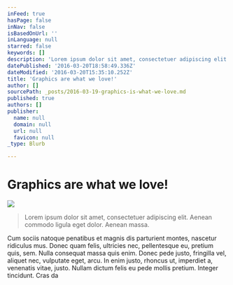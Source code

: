```yaml
---
inFeed: true
hasPage: false
inNav: false
isBasedOnUrl: ''
inLanguage: null
starred: false
keywords: []
description: 'Lorem ipsum dolor sit amet, consectetuer adipiscing elit. Aenean commodo ligula eget dolor. Aenean massa. Cum sociis natoque penatibus et magnis dis parturient montes, nascetur ridiculus mus. Donec quam felis, ultricies nec, pellentesque eu, pretium quis, sem. Nulla consequat massa quis enim. Donec pede justo, fringilla vel, aliquet nec, vulputate eget, arcu. In enim justo, rhoncus ut, imperdiet a, venenatis vitae, justo. Nullam dictum felis eu pede mollis pretium. Integer tincidunt. Cras da'
datePublished: '2016-03-20T18:58:49.336Z'
dateModified: '2016-03-20T15:35:10.252Z'
title: 'Graphics are what we love!'
author: []
sourcePath: _posts/2016-03-19-graphics-is-what-we-love.md
published: true
authors: []
publisher:
  name: null
  domain: null
  url: null
  favicon: null
_type: Blurb

---
```

# Graphics are what we love!
![](https://the-grid-user-content.s3-us-west-2.amazonaws.com/b604f788-ccc4-4dcf-8f1f-b3e9ace80519.png)

> Lorem ipsum dolor sit amet, consectetuer adipiscing elit. Aenean commodo ligula eget dolor. Aenean massa.

Cum sociis natoque penatibus et magnis dis parturient montes, nascetur ridiculus mus. Donec quam felis, ultricies nec, pellentesque eu, pretium quis, sem. Nulla consequat massa quis enim. Donec pede justo, fringilla vel, aliquet nec, vulputate eget, arcu. In enim justo, rhoncus ut, imperdiet a, venenatis vitae, justo. Nullam dictum felis eu pede mollis pretium. Integer tincidunt. Cras da